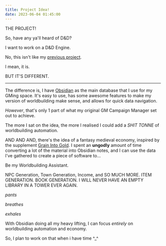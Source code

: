 ```yaml
---
title: Project Idea!
date: 2023-06-04 01:45:00
---
```


THE PROJECT!

So, have any ya'll heard of D&D?

I want to work on a D&D Engine.

No, this isn't like my [previous project](https://github.com/edamame-v/GMCampaignManager).

I mean, it is.

BUT IT'S DIFFERENT.

---

The difference is, I have [Obsidian](https://obsidian.md/) as the main database that I use for my GMing space.
It's easy to use, has some awesome features to make my version of worldbuilding make sense, and allows for quick data 
navigation.

*However*, that's only 1 part of what my original GM Campaign Manager set out to achieve.

The more I sat on the idea, the more I realised I could add a *SHIT TONNE* of worldbuilding automation.

AND AND AND, there's the idea of a fantasy medieval economy, inspired by the supplement [Grain Into Gold](https://www.drivethrurpg.com/product/13113/Grain-Into-Gold).
I spent an **ungodly** amount of time converting a lot of the material into Obsidian notes, and I can use the data I've gathered to create a piece of software to...

Be my Worldbuilding Assistant.

NPC Generation, Town Generation, Income, and SO MUCH MORE. ITEM GENERATION. BOOK GENERATION. I WILL NEVER HAVE AN EMPTY LIBRARY IN A TOWER EVER AGAIN.

*pants*

*breathes*

*exhales*

With Obsidian doing all my heavy lifting, I can focus *entirely* on worldbuilding automation and economy.

So, I plan to work on that when i have time ^_^